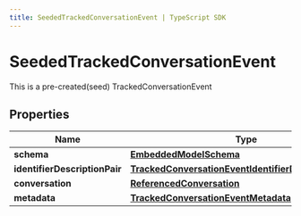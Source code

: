 ```yaml
---
title: SeededTrackedConversationEvent | TypeScript SDK
---
```



# SeededTrackedConversationEvent

This is a pre-created(seed) TrackedConversationEvent

## Properties

Name | Type
------------ | -------------
**schema** | [**EmbeddedModelSchema**](EmbeddedModelSchema)
**identifierDescriptionPair** | [**TrackedConversationEventIdentifierDescriptionPairs**](TrackedConversationEventIdentifierDescriptionPairs)
**conversation** | [**ReferencedConversation**](ReferencedConversation)
**metadata** | [**TrackedConversationEventMetadata**](TrackedConversationEventMetadata)


